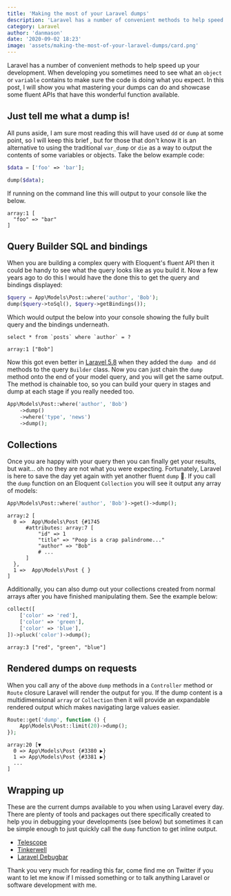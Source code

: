 ```yaml
---
title: 'Making the most of your Laravel dumps'
description: 'Laravel has a number of convenient methods to help speed up your development. In this post, I will show you the benefits of dump and some fluent APIs that have this wonderful function available.'
category: Laravel
author: 'danmason'
date: '2020-09-02 18:23'
image: 'assets/making-the-most-of-your-laravel-dumps/card.png'
---
```


Laravel has a number of convenient methods to help speed up your development. When developing you sometimes need to
see what an `object` or `variable` contains to make sure the code is doing what you expect. In this post, I will
show you what mastering your dumps can do and showcase some fluent APIs that have this wonderful function available.

<!--more-->

## Just tell me what a dump is!
All puns aside, I am sure most reading this will have used `dd` or `dump` at some point, so I will keep this brief
, but for those that don't know it is an alternative to using the traditional `var_dump` or `die` as a way to output
 the contents of some variables or objects. Take the below example code:

 ```php
$data = ['foo' => 'bar'];

dump($data);
 ```

If running on the command line this will output to your console like the below.
```shell script
array:1 [
  "foo" => "bar"
]
```

## Query Builder SQL and bindings
When you are building a complex query with Eloquent's fluent API then it could be handy to see what the query looks
like as you build it. Now a few years ago to do this I would have the done this to get the query and bindings displayed:

```php
$query = App\Models\Post::where('author', 'Bob');
dump($query->toSql(), $query->getBindings());
```

Which would output the below into your console showing the fully built query and the bindings underneath.
```shell script
select * from `posts` where `author` = ?

array:1 ["Bob"]
```

Now this got even better in [Laravel 5.8](https://laravel.com/docs/5.8/queries#debugging) when they added the `dump
` and `dd` methods to the query `Builder` class. Now you can just chain the `dump` method onto the end of your model
query, and you will get the same output. The method is chainable too, so you can build your query in stages and dump
at each stage if you really needed too.

 ```php
 App\Models\Post::where('author', 'Bob')
     ->dump()
     ->where('type', 'news')
     ->dump();
 ```

## Collections
Once you are happy with your query then you can finally get your results, but wait... oh no they are not what you were
expecting. Fortunately, Laravel is here to save the day yet again with yet another fluent `dump` :eyes:. If you call
the `dump` function on an Eloquent `Collection` you will see it output any array of models:

```php
App\Models\Post::where('author', 'Bob')->get()->dump();
```

```shell script
array:2 [
  0 =>  App\Models\Post {#1745
      #attributes: array:7 [
          "id" => 1
          "title" => "Poop is a crap palindrome..."
          "author" => "Bob"
          # ...
      ]
  },
  1 =>  App\Models\Post { }
]
```

Additionally, you can also dump out your collections created from normal arrays after you have finished manipulating
them. See the example below:

```php
collect([
    ['color' => 'red'],
    ['color' => 'green'],
    ['color' => 'blue'],
])->pluck('color')->dump();
```

```shell script
array:3 ["red", "green", "blue"]
```

## Rendered dumps on requests
When you call any of the above `dump` methods in a `Controller` method or `Route` closure Laravel will render the
output for you. If the dump content is a multidimensional `array` or `Collection` then it will provide an expandable
rendered output which makes navigating large values easier.

```php
Route::get('dump', function () {
    App\Models\Post::limit(20)->dump();
});
```

```shell script
array:20 [▼
  0 => App\Models\Post {#3380 ▶}
  1 => App\Models\Post {#3381 ▶}
  ...
]
```

## Wrapping up
These are the current dumps available to you when using Laravel every day. There are plenty of tools
and packages out there specifically created to help you in debugging your developments (see below) but sometimes it
can be simple enough to just quickly call the `dump` function to get inline output.

* [Telescope](https://github.com/laravel/telescope)
* [Tinkerwell](https://tinkerwell.app)
* [Laravel Debugbar](https://github.com/barryvdh/laravel-debugbar)

Thank you very much for reading this far, come find me on Twitter if you want to let me know if I missed something or
to talk anything Laravel or software development with me.
